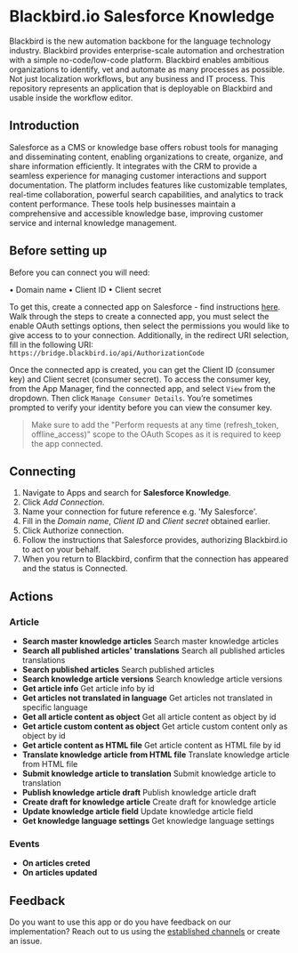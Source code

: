 # Blackbird.io Salesforce Knowledge

Blackbird is the new automation backbone for the language technology industry. Blackbird provides enterprise-scale automation and orchestration with a simple no-code/low-code platform. Blackbird enables ambitious organizations to identify, vet and automate as many processes as possible. Not just localization workflows, but any business and IT process. This repository represents an application that is deployable on Blackbird and usable inside the workflow editor.

## Introduction

<!-- begin docs -->

Salesforce as a CMS or knowledge base offers robust tools for managing and disseminating content, enabling organizations to create, organize, and share information efficiently. It integrates with the CRM to provide a seamless experience for managing customer interactions and support documentation. The platform includes features like customizable templates, real-time collaboration, powerful search capabilities, and analytics to track content performance. These tools help businesses maintain a comprehensive and accessible knowledge base, improving customer service and internal knowledge management.

## Before setting up

Before you can connect you will need:

• Domain name
• Client ID
• Client secret

To get this, create a connected app on Salesforce - find instructions [here](https://help.salesforce.com/s/articleView?id=sf.connected_app_create_api_integration.htm&type=5). Walk through the steps to create a connected app, you must select the enable OAuth settings options, then select the permissions you would like to give access to to your connection. Additionally, in the redirect URI selection, fill in the following URI: `https://bridge.blackbird.io/api/AuthorizationCode`
 
Once the connected app is created, you can get the Client ID (consumer key) and Client secret (consumer secret). To access the consumer key, from the App Manager, find the connected app, and select `View` from the dropdown. Then click `Manage Consumer Details`. You’re sometimes prompted to verify your identity before you can view the consumer key.

> Make sure to add the "Perform requests at any time (refresh_token, offline_access)" scope to the OAuth Scopes as it is required to keep the app connected.

## Connecting

1. Navigate to Apps and search for **Salesforce Knowledge**.
2. Click _Add Connection_.
3. Name your connection for future reference e.g. 'My Salesforce'.
4. Fill in the _Domain name_, _Client ID_ and _Client secret_ obtained earlier.
5. Click Authorize connection.
6. Follow the instructions that Salesforce provides, authorizing Blackbird.io to act on your behalf.
9. When you return to Blackbird, confirm that the connection has appeared and the status is Connected.

## Actions

### Article

- **Search master knowledge articles** Search master knowledge articles
- **Search all published articles' translations** Search all published articles translations
- **Search published articles** Search published articles
- **Search knowledge article versions** Search knowledge article versions
- **Get article info** Get article info by id
- **Get articles not translated in language** Get articles not translated in specific language
- **Get all article content as object** Get all article content as object by id
- **Get article custom content as object** Get article custom content only as object by id
- **Get article content as HTML file** Get article content as HTML file by id
- **Translate knowledge article from HTML file** Translate knowledge article from HTML file
- **Submit knowledge article to translation** Submit knowledge article to translation
- **Publish knowledge article draft** Publish knowledge article draft
- **Create draft for knowledge article** Create draft for knowledge article
- **Update knowledge article field** Update knowledge article field
- **Get knowledge language settings** Get knowledge language settings

### Events

- **On articles creted**
- **On articles updated**

## Feedback

Do you want to use this app or do you have feedback on our implementation? Reach out to us using the [established channels](https://www.blackbird.io/) or create an issue.

<!-- end docs -->
